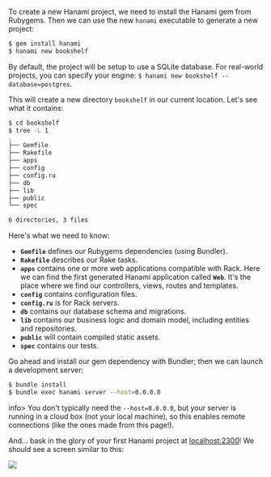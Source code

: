 To create a new Hanami project, we need to install the Hanami gem from Rubygems. Then we can use the new `hanami` executable to generate a new project:
    
 ```sh   
$ gem install hanami
$ hanami new bookshelf
```

By default, the project will be setup to use a SQLite database. For real-world projects, you can specify your engine: `$ hanami new bookshelf --database=postgres`.

This will create a new directory `bookshelf` in our current location. Let's see what it contains:
    
```sh    
$ cd bookshelf
$ tree -L 1
.
├── Gemfile
├── Rakefile
├── apps
├── config
├── config.ru
├── db
├── lib
├── public
└── spec

6 directories, 3 files
```

Here's what we need to know:

* **`Gemfile`** defines our Rubygems dependencies (using Bundler).
* **`Rakefile`** describes our Rake tasks.
* **`apps`** contains one or more web applications compatible with Rack. Here we can find the first generated Hanami application called **`Web`**. It's the place where we find our controllers, views, routes and templates.
* **`config`** contains configuration files.
* **`config.ru`** is for Rack servers.
* **`db`** contains our database schema and migrations.
* **`lib`** contains our business logic and domain model, including entities and repositories.
* **`public`** will contain compiled static assets.
* **`spec`** contains our tests.

Go ahead and install our gem dependency with Bundler; then we can launch a development server:

```sh
$ bundle install
$ bundle exec hanami server --host=0.0.0.0
```

info> You don't typically need the `--host=0.0.0.0`, but your server is running in a cloud box (not your local machine), so this enables remote connections (like the ones made from this page!).

And... bask in the glory of your first Hanami project at [localhost:2300]({{localhost:2300}})! We should see a screen similar to this:

![](https://storage.googleapis.com/codevolve-assets/internal/courses/Hanami/welcome-page.png)
